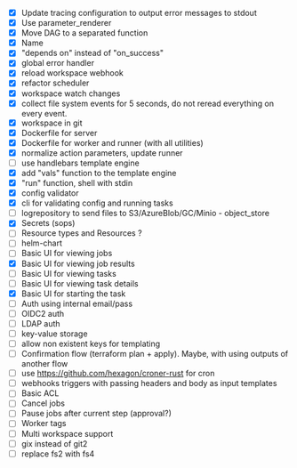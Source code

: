 - [x] Update tracing configuration to output error messages to stdout
- [x] Use parameter_renderer
- [x] Move DAG to a separated function
- [x] Name
- [X] "depends on" instead of "on_success"
- [X] global error handler
- [X] reload workspace webhook
- [X] refactor scheduler
- [X] workspace watch changes
- [X] collect file system events for 5 seconds, do not reread everything on every event.
- [X] workspace in git
- [X] Dockerfile for server
- [X] Dockerfile for worker and runner (with all utilities)
- [X] normalize action parameters, update runner
- [ ] use handlebars template engine
- [X] add "vals" function to the template engine
- [X] "run" function, shell with stdin
- [X] config validator
- [X] cli for validating config and running tasks
- [ ] logrepository to send files to S3/AzureBlob/GC/Minio - object_store
- [X] Secrets (sops)
- [ ] Resource types and Resources ?
- [ ] helm-chart
- [ ] Basic UI for viewing jobs
- [X] Basic UI for viewing job results
- [ ] Basic UI for viewing tasks
- [ ] Basic UI for viewing task details
- [X] Basic UI for starting the task
- [ ] Auth using internal email/pass
- [ ] OIDC2 auth
- [ ] LDAP auth
- [ ] key-value storage
- [ ] allow non existent keys for templating
- [ ] Confirmation flow (terraform plan + apply).
      Maybe, with using outputs of another flow
- [ ] use https://github.com/hexagon/croner-rust for cron
- [ ] webhooks triggers with passing headers and body as input templates
- [ ] Basic ACL
- [ ] Cancel jobs
- [ ] Pause jobs after current step (approval?)
- [ ] Worker tags
- [ ] Multi workspace support
- [ ] gix instead of git2
- [ ] replace fs2 with fs4
